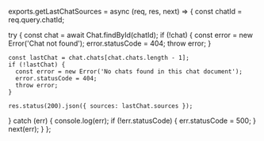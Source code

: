 exports.getLastChatSources = async (req, res, next) => {
  const chatId = req.query.chatId;

  try {
    const chat = await Chat.findById(chatId);
    if (!chat) {
      const error = new Error('Chat not found');
      error.statusCode = 404;
      throw error;
    }

    const lastChat = chat.chats[chat.chats.length - 1];
    if (!lastChat) {
      const error = new Error('No chats found in this chat document');
      error.statusCode = 404;
      throw error;
    }

    res.status(200).json({ sources: lastChat.sources });
  } catch (err) {
    console.log(err);
    if (!err.statusCode) {
      err.statusCode = 500;
    }
    next(err);
  }
};
